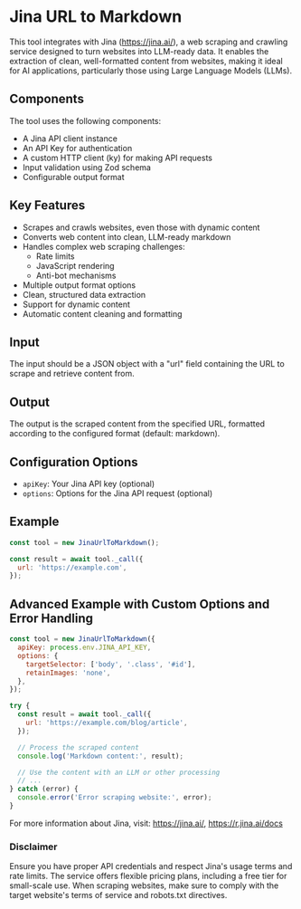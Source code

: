 # Jina URL to Markdown

This tool integrates with Jina (https://jina.ai/), a web scraping and crawling service designed to turn websites into LLM-ready data. It enables the extraction of clean, well-formatted content from websites, making it ideal for AI applications, particularly those using Large Language Models (LLMs).

## Components

The tool uses the following components:

- A Jina API client instance
- An API Key for authentication
- A custom HTTP client (ky) for making API requests
- Input validation using Zod schema
- Configurable output format

## Key Features

- Scrapes and crawls websites, even those with dynamic content
- Converts web content into clean, LLM-ready markdown
- Handles complex web scraping challenges:
  - Rate limits
  - JavaScript rendering
  - Anti-bot mechanisms
- Multiple output format options
- Clean, structured data extraction
- Support for dynamic content
- Automatic content cleaning and formatting

## Input

The input should be a JSON object with a "url" field containing the URL to scrape and retrieve content from.

## Output

The output is the scraped content from the specified URL, formatted according to the configured format (default: markdown).

## Configuration Options

- `apiKey`: Your Jina API key (optional)
- `options`: Options for the Jina API request (optional)

## Example

```javascript
const tool = new JinaUrlToMarkdown();

const result = await tool._call({
  url: 'https://example.com',
});
```

## Advanced Example with Custom Options and Error Handling

```javascript
const tool = new JinaUrlToMarkdown({
  apiKey: process.env.JINA_API_KEY,
  options: {
    targetSelector: ['body', '.class', '#id'],
    retainImages: 'none',
  },
});

try {
  const result = await tool._call({
    url: 'https://example.com/blog/article',
  });

  // Process the scraped content
  console.log('Markdown content:', result);

  // Use the content with an LLM or other processing
  // ...
} catch (error) {
  console.error('Error scraping website:', error);
}
```

For more information about Jina, visit: https://jina.ai/, https://r.jina.ai/docs

### Disclaimer

Ensure you have proper API credentials and respect Jina's usage terms and rate limits. The service offers flexible pricing plans, including a free tier for small-scale use. When scraping websites, make sure to comply with the target website's terms of service and robots.txt directives.
